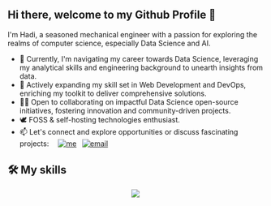 ## Hi there, welcome to my Github Profile 👋

I'm Hadi, a seasoned mechanical engineer with a passion for exploring the realms of computer science, especially Data Science and AI.

- 🔭 Currently, I'm navigating my career towards Data Science, leveraging my analytical skills and engineering background to unearth insights from data.
- 🌱 Actively expanding my skill set in Web Development and DevOps, enriching my toolkit to deliver comprehensive solutions.
- 🤝🏼 Open to collaborating on impactful Data Science open-source initiatives, fostering innovation and community-driven projects.
- 🕊️ FOSS & self-hosting technologies enthusiast.
- 📫 Let's connect and explore opportunities or discuss fascinating projects:&ensp;&ensp;
[![me](https://skillicons.dev/icons?i=linkedin)](https://www.linkedin.com/in/hadi-sqalli-69608295/)&ensp;
[![email](https://skillicons.dev/icons?i=gmail)](mailto:sqallihadi.pro@gmail.com)<br>


🛠️ My skills
------
<p align="center">
  <a href="https://github.com/hadisql">
    <img src="https://skillicons.dev/icons?i=py,sklearn,tensorflow,mongodb,postgres,bash,azure,aws,docker,js,html,css,django,tailwind,alpinejs,vscodium&perline=8" />
  </a>
</p>
